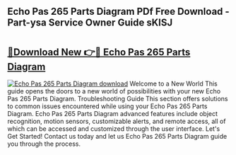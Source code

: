 ## Echo Pas 265 Parts Diagram PDf Free Download - Part-ysa Service Owner Guide sKISJ

# <h2><a href="http://dfmiuy.blite.top/?on=Echo+Pas+265+Parts+Diagram">🔗Download New 👉🔴 Echo Pas 265 Parts Diagram</a></h2>

[![Echo Pas 265 Parts Diagram download](https://i.imgur.com/lujVjoI.png)](http://dfmiuy.blite.top/?on=Echo+Pas+265+Parts+Diagram)
Welcome to a New World This guide opens the doors to a new world of possibilities with your new Echo Pas 265 Parts Diagram. Troubleshooting Guide This section offers solutions to common issues encountered while using your Echo Pas 265 Parts Diagram. Echo Pas 265 Parts Diagram advanced features include object recognition, motion sensors, customizable alerts, and remote access, all of which can be accessed and customized through the user interface. Let's Get Started! Contact us today and let us Echo Pas 265 Parts Diagram guide you through the process.
